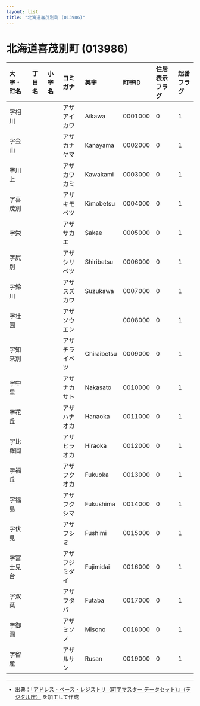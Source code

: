 ```yaml
---
layout: list
title: "北海道喜茂別町 (013986)"
---
```


# 北海道喜茂別町 (013986)

| 大字・町名 | 丁目名 | 小字名 | ヨミガナ | 英字 | 町字ID | 住居表示フラグ | 起番フラグ |
|:---|:---|:---|:---|:---|:---|:---|:---|
| 字相川 |  |  | アザアイカワ   | Aikawa | 0001000 | 0 | 1 |
| 字金山 |  |  | アザカナヤマ   | Kanayama | 0002000 | 0 | 1 |
| 字川上 |  |  | アザカワカミ   | Kawakami | 0003000 | 0 | 1 |
| 字喜茂別 |  |  | アザキモベツ   | Kimobetsu | 0004000 | 0 | 1 |
| 字栄 |  |  | アザサカエ   | Sakae | 0005000 | 0 | 1 |
| 字尻別 |  |  | アザシリベツ   | Shiribetsu | 0006000 | 0 | 1 |
| 字鈴川 |  |  | アザスズカワ   | Suzukawa | 0007000 | 0 | 1 |
| 字壮園 |  |  | アザソウエン   |  | 0008000 | 0 | 1 |
| 字知来別 |  |  | アザチライベツ   | Chiraibetsu | 0009000 | 0 | 1 |
| 字中里 |  |  | アザナカサト   | Nakasato | 0010000 | 0 | 1 |
| 字花丘 |  |  | アザハナオカ   | Hanaoka | 0011000 | 0 | 1 |
| 字比羅岡 |  |  | アザヒラオカ   | Hiraoka | 0012000 | 0 | 1 |
| 字福丘 |  |  | アザフクオカ   | Fukuoka | 0013000 | 0 | 1 |
| 字福島 |  |  | アザフクシマ   | Fukushima | 0014000 | 0 | 1 |
| 字伏見 |  |  | アザフシミ   | Fushimi | 0015000 | 0 | 1 |
| 字富士見台 |  |  | アザフジミダイ   | Fujimidai | 0016000 | 0 | 1 |
| 字双葉 |  |  | アザフタバ   | Futaba | 0017000 | 0 | 1 |
| 字御園 |  |  | アザミソノ   | Misono | 0018000 | 0 | 1 |
| 字留産 |  |  | アザルサン   | Rusan | 0019000 | 0 | 1 |

---

- 出典：[「アドレス・ベース・レジストリ（町字マスター データセット）』（デジタル庁）](https://www.digital.go.jp/policies/base_registry_address/) を加工して作成